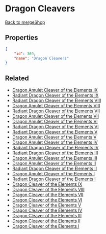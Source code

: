 # Dragon Cleavers

<no description available>

[Back to mergeShop](../merge-shops.md)

## Properties

```json
{
    "id": 369,
    "name": "Dragon Cleavers"
}
```

## Related

- [Dragon Amulet Cleaver of the Elements IX](../items/20998-dragon-amulet-cleaver-of-the-elements-ix.md)
- [Radiant Dragon Cleaver of the Elements IX](../items/21007-radiant-dragon-cleaver-of-the-elements-ix.md)
- [Radiant Dragon Cleaver of the Elements VIII](../items/21006-radiant-dragon-cleaver-of-the-elements-viii.md)
- [Dragon Amulet Cleaver of the Elements VIII](../items/20997-dragon-amulet-cleaver-of-the-elements-viii.md)
- [Radiant Dragon Cleaver of the Elements VII](../items/21005-radiant-dragon-cleaver-of-the-elements-vii.md)
- [Dragon Amulet Cleaver of the Elements VII](../items/20996-dragon-amulet-cleaver-of-the-elements-vii.md)
- [Dragon Amulet Cleaver of the Elements VI](../items/20995-dragon-amulet-cleaver-of-the-elements-vi.md)
- [Radiant Dragon Cleaver of the Elements VI](../items/21004-radiant-dragon-cleaver-of-the-elements-vi.md)
- [Radiant Dragon Cleaver of the Elements V](../items/21003-radiant-dragon-cleaver-of-the-elements-v.md)
- [Dragon Amulet Cleaver of the Elements V](../items/20994-dragon-amulet-cleaver-of-the-elements-v.md)
- [Dragon Amulet Cleaver of the Elements IV](../items/20993-dragon-amulet-cleaver-of-the-elements-iv.md)
- [Radiant Dragon Cleaver of the Elements IV](../items/21002-radiant-dragon-cleaver-of-the-elements-iv.md)
- [Radiant Dragon Cleaver of the Elements III](../items/21001-radiant-dragon-cleaver-of-the-elements-iii.md)
- [Dragon Amulet Cleaver of the Elements III](../items/20992-dragon-amulet-cleaver-of-the-elements-iii.md)
- [Dragon Amulet Cleaver of the Elements II](../items/20991-dragon-amulet-cleaver-of-the-elements-ii.md)
- [Radiant Dragon Cleaver of the Elements II](../items/21000-radiant-dragon-cleaver-of-the-elements-ii.md)
- [Dragon Amulet Cleaver of the Elements I](../items/20990-dragon-amulet-cleaver-of-the-elements-i.md)
- [Radiant Dragon Cleaver of the Elements I](../items/20999-radiant-dragon-cleaver-of-the-elements-i.md)
- [Dragon Cleaver of the Elements IX](../items/20989-dragon-cleaver-of-the-elements-ix.md)
- [Dragon Cleaver of the Elements VIII](../items/20988-dragon-cleaver-of-the-elements-viii.md)
- [Dragon Cleaver of the Elements VII](../items/20987-dragon-cleaver-of-the-elements-vii.md)
- [Dragon Cleaver of the Elements VI](../items/20986-dragon-cleaver-of-the-elements-vi.md)
- [Dragon Cleaver of the Elements V](../items/20985-dragon-cleaver-of-the-elements-v.md)
- [Dragon Cleaver of the Elements IV](../items/20984-dragon-cleaver-of-the-elements-iv.md)
- [Dragon Cleaver of the Elements III](../items/20983-dragon-cleaver-of-the-elements-iii.md)
- [Dragon Cleaver of the Elements II](../items/20982-dragon-cleaver-of-the-elements-ii.md)
- [Dragon Cleaver of the Elements I](../items/20981-dragon-cleaver-of-the-elements-i.md)

